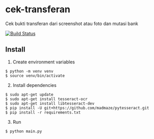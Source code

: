 # cek-transferan
Cek bukti transferan dari screenshot atau foto dan mutasi bank

[![Build Status](https://travis-ci.org/joemccann/dillinger.svg?branch=master)](#)

## Install
1. Create environment variables
```shell
$ python -m venv venv
$ source venv/bin/activate
```
2. Install dependencies
```shell
$ sudo apt-get update
$ sudo apt-get install tesseract-ocr
$ sudo apt-get install libtesseract-dev
$ pip install -U git+https://github.com/madmaze/pytesseract.git
$ pip install -r requirements.txt
```
3. Run
```shell
$ python main.py
```